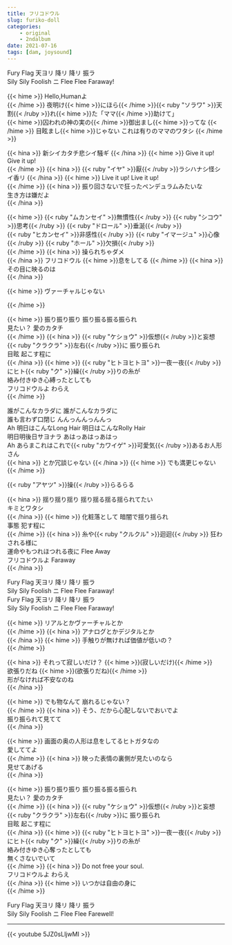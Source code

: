 ```yaml
---
title: フリコドウル
slug: furiko-doll
categories:
    - original
    - 2ndalbum
date: 2021-07-16
tags: [dam, joysound]
---
```


Fury Flag 天ヨリ 降リ 降リ 振ラ  
Sily Sily Foolish ニ Flee Flee Faraway!  

{{< hime >}}
Hello,Humanよ  
{{< /hime >}}
夜明け{{< hime >}}にほら{{< /hime >}}{{< ruby "ソラワ" >}}天割{{< /ruby >}}れ{{< hime >}}た「ママ{{< /hime >}}助けて」  
{{< hime >}}囚われの神の実の{{< /hime >}}御出まし{{< hime >}}ってな  {{< /hime >}}
目眩まし{{< hime >}}じゃない これは有りのママのワタシ  {{< /hime >}}

{{< hina >}}
新シイカタチ悲シイ騒ギ 
{{< /hina >}}
{{< hime >}}
Give it up! Give it up!  
{{< /hime >}}
{{< hina >}}
{{< ruby "イヤ" >}}厭{{< /ruby >}}ラシハナシ怪シイ香リ 
{{< /hina >}}
{{< hime >}}
Live it up! Live it up!  
{{< /hime >}}
{{< hina >}}
振り回さないで狂ったペンデュラムみたいな  
生き方は嫌だよ  
{{< /hina >}}

{{< hime >}}
{{< ruby "ムカンセイ" >}}無慣性{{< /ruby >}} {{< ruby "シコウ" >}}思考{{< /ruby >}} {{< ruby "ドロール" >}}垂涎{{< /ruby >}}  
{{< ruby "ヒカンセイ" >}}非感性{{< /ruby >}} {{< ruby "イマージュ" >}}心像{{< /ruby >}} {{< ruby "ホール" >}}欠損{{< /ruby >}}  
{{< /hime >}}
{{< hina >}}
操られちゃダメ  
{{< /hina >}}
フリコドウル {{< hime >}}息をしてる  {{< /hime >}}
{{< hina >}}
その目に映るのは  
{{< /hina >}}

{{< hime >}}
ヴァーチャルじゃない  

{{< /hime >}}

{{< hime >}}
振り振り振り 振り振る振る振られ  
見たい？ 愛のカタチ  
{{< /hime >}}
{{< hina >}}
{{< ruby "ケショウ" >}}仮想{{< /ruby >}}と妄想 {{< ruby "クラクラ" >}}左右{{< /ruby >}}に 振り振られ  
目眩 起こす程に  
{{< /hina >}}
{{< hime >}}
{{< ruby "ヒトヨヒトヨ" >}}一夜一夜{{< /ruby >}}にヒト{{< ruby "ク" >}}繰{{< /ruby >}}りの糸が  
絡み付きゆき心縛ったとしても  
フリコドウルよ わらえ  
{{< /hime >}}

誰がこんなカラダに 誰がこんなカラダに  
誰も言わず口閉じ んんっんんっんんっ  
Ah 明日はこんなLong Hair 明日はこんなRolly Hair  
明日明後日サヨナラ あはっあはっあはっ  
Ah あらまこれはこれで{{< ruby "カワイゲ" >}}可愛気{{< /ruby >}}あるお人形さん  
{{< hina >}}
とか冗談じゃない 
{{< /hina >}}
{{< hime >}}
でも満更じゃない  
{{< /hime >}}

{{< ruby "アヤツ" >}}操{{< /ruby >}}らるらる  

{{< hina >}}
揺り揺り揺り 揺り揺る揺る揺られてたい  
キミとワタシ  
{{< /hina >}}
{{< hime >}}
化粧落として 暗闇で揺り揺られ  
事態 犯す程に  
{{< /hime >}}
{{< hina >}}
糸や{{< ruby "クルクル" >}}迴迴{{< /ruby >}} 狂わされる様に  
運命やもつれほつれる夜に Flee Away  
フリコドウルよ Faraway  
{{< /hina >}}

Fury Flag 天ヨリ 降リ 降リ 振ラ  
Sily Sily Foolish ニ Flee Flee Faraway!  
Fury Flag 天ヨリ 降リ 降リ 振ラ  
Sily Sily Foolish ニ Flee Flee Faraway!  

{{< hime >}}
リアルとかヴァーチャルとか  
{{< /hime >}}
{{< hina >}}
アナログとかデジタルとか  
{{< /hina >}}
{{< hime >}}
手触りが無ければ価値が低いの？  
{{< /hime >}}

{{< hina >}}
それって寂しいだけ？ {{< hime >}}(寂しいだけ){{< /hime >}}  
欲張りだね {{< hime >}}(欲張りだね){{< /hime >}}  
形がなければ不安なのね  
{{< /hina >}}

{{< hime >}}
でも物なんて 崩れるじゃない？  
{{< /hime >}}
{{< hina >}}
そう、だから心配しないでおいでよ  
振り振られて見てて  
{{< /hina >}}

{{< hime >}}
画面の奥の人形は息をしてるヒトガタなの  
愛しててよ  
{{< /hime >}}
{{< hina >}}
映った表情の裏側が見たいのなら  
見せてあげる  
{{< /hina >}}

{{< hime >}}
振り振り振り 振り振る振る振られ  
見たい？ 愛のカタチ  
{{< /hime >}}
{{< hina >}}
{{< ruby "ケショウ" >}}仮想{{< /ruby >}}と妄想 {{< ruby "クラクラ" >}}左右{{< /ruby >}}に 振り振られ  
目眩 起こす程に  
{{< /hina >}}
{{< hime >}}
{{< ruby "ヒトヨヒトヨ" >}}一夜一夜{{< /ruby >}}にヒト{{< ruby "ク" >}}繰{{< /ruby >}}りの糸が  
絡み付きゆき心奪ったとしても  
無くさないでいて  
{{< /hime >}}
{{< hina >}}
Do not free your soul.  
フリコドウルよ わらえ  
{{< /hina >}}
{{< hime >}}
いつかは自由の身に  
{{< /hime >}}

Fury Flag 天ヨリ 降リ 降リ 振ラ  
Sily Sily Foolish ニ Flee Flee Farewell!  

---

{{< youtube 5JZ0sLljwMI >}}